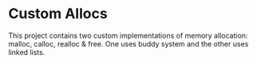 # Custom Allocs
This project contains two custom implementations of memory allocation: malloc, calloc, realloc & free. One uses buddy system and the other uses linked lists.
